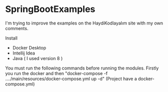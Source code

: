 # SpringBootExamples

I'm trying to improve the examples on the HaydiKodlayalım site with my own comments.

Install

- Docker Desktop
- Intellij Idea
- Java ( I used version 8 )

You must run the following commands before running the modules.
Firstly you run the docker and then 
"docker-compose -f ..../main/resources/docker-compose.yml up -d"  (Project have a docker-compose.yml)
